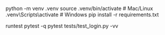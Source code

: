 
python -m venv .venv
source .venv/bin/activate    # Mac/Linux
.venv\Scripts\activate       # Windows
pip install -r requirements.txt


runtest
pytest -q
pytest tests/test_login.py -vv

